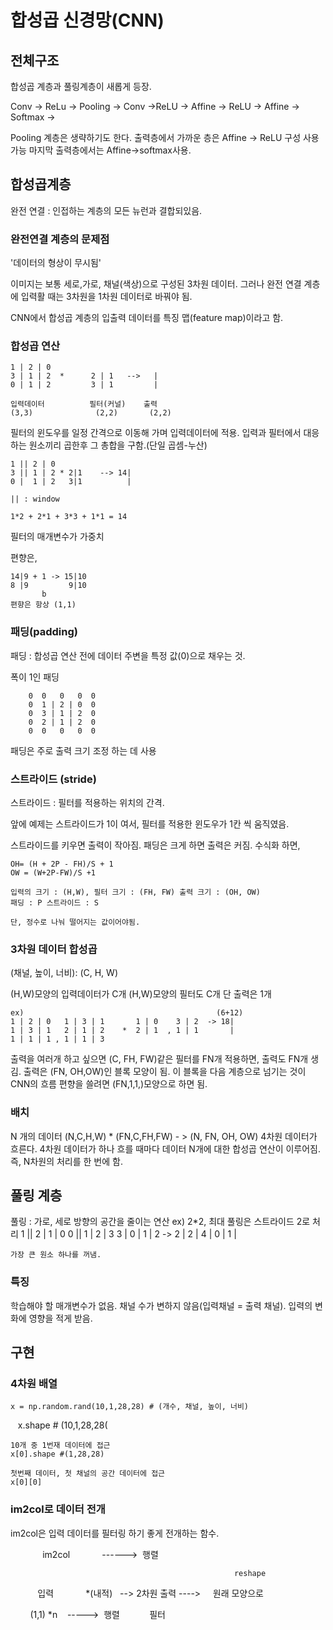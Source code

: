 # 합성곱 신경망(CNN)

## 전체구조

합성곱 계층과 풀링계층이 새롭게 등장.

Conv -> ReLu -> Pooling -> Conv ->ReLU -> Affine -> ReLU -> Affine -> Softmax ->

Pooling 계층은 생략하기도 한다.
출력층에서 가까운 층은 Affine -> ReLU 구성 사용 가능
마지막 출력층에서는 Affine->softmax사용.

## 합성곱계층

완전 연결 : 인접하는 계층의 모든 뉴런과 결합되있음.

### 완전연결 계층의 문제점

'데이터의 형상이 무시됨'

이미지는 보통 세로,가로, 채널(색상)으로 구성된 3차원 데이터.
그러나 완전 연결 계층에 입력활 때는 3차원을 1차원 데이터로 바꿔야 됨.

CNN에서 합성곱 계층의 입출력 데이터를 특징 맵(feature map)이라고 함.

### 합성곱 연산

    1 | 2 | 0
    3 | 1 | 2  *      2 | 1   -->   |
    0 | 1 | 2         3 | 1         |
    
    입력데이터          필터(커널)    출력
    (3,3)              (2,2)       (2,2)

필터의 윈도우를 일정 간격으로 이동해 가며 입력데이터에 적용. 
입력과 필터에서 대응하는 원소끼리 곱한후 그 총합을 구함.(단일 곱셈-누산)

    1 || 2 | 0
    3 || 1 | 2 * 2|1    --> 14|
    0 |  1 | 2   3|1          |
    
    || : window
    
    1*2 + 2*1 + 3*3 + 1*1 = 14


필터의 매개변수가 가중치

편향은,

    14|9 + 1 -> 15|10
    8 |9         9|10
           b
    편향은 항상 (1,1)
    
### 패딩(padding)

패딩 : 합성곱 연산 전에 데이터 주변을 특정 값(0)으로 채우는 것.

폭이 1인 패딩

        0  0   0   0  0
        0  1 | 2 | 0  0 
        0  3 | 1 | 2  0 
        0  2 | 1 | 2  0
        0  0   0   0  0

패딩은 주로 출력 크기 조정 하는 데 사용

### 스트라이드 (stride)

스트라이드 : 필터를 적용하는 위치의 간격.

앞에 예제는 스트라이드가 1이 여서, 필터를 적용한 윈도우가 1칸 씩 움직였음.

스트라이드를 키우면 출력이 작아짐. 패딩은 크게 하면 출력은 커짐.
수식화 하면,

    OH= (H + 2P - FH)/S + 1
    OW = (W+2P-FW)/S +1
    
    입력의 크기 : (H,W), 필터 크기 : (FH, FW) 출력 크기 : (OH, OW)
    패딩 : P 스트라이드 : S
    
    단, 정수로 나눠 떨어지는 값이어야됨.
    
### 3차원 데이터 합성곱

(채널, 높이, 너비): (C, H, W)

(H,W)모양의 입력데이터가 C개
(H,W)모양의 필터도 C개
단 출력은 1개

    ex)                                           (6+12)
    1 | 2 | 0   1 | 3 | 1       1 | 0    3 | 2  -> 18|
    1 | 3 | 1   2 | 1 | 2    *  2 | 1  , 1 | 1       |
    1 | 1 | 1 , 1 | 1 | 3
 
 
출력을 여러개 하고 싶으면
(C, FH, FW)같은 필터를 FN개 적용하면, 출력도 FN개 생김.
출력은 (FN, OH,OW)인 블록 모양이 됨.
이 블록을 다음 계층으로 넘기는 것이 CNN의 흐름
편향을 쓸려면 (FN,1,1,)모양으로 하면 됨.

### 배치

N 개의 데이터
(N,C,H,W) * (FN,C,FH,FW) - > (N, FN, OH, OW)
4차원 데이터가 흐른다.
4차원 데이터가 하나 흐를 때마다
데이터 N개에 대한 합성곱 연산이 이루어짐.
즉, N차원의 처리를 한 번에 함.

## 풀링 계층

풀링 : 가로, 세로 방향의 공간을 줄이는 연산
    ex) 2*2, 최대 풀링은 스트라이드 2로 처리
    1 || 2 | 1 | 0
    0 || 1 | 2 | 3
    3 | 0 | 1 | 2   ->  2 |
    2 | 4 | 0 | 1         |
    
    가장 큰 원소 하나를 꺼냄.
    
 

### 특징

학습해야 할 매개변수가 없음.
채널 수가 변하지 않음(입력채널 = 출력 채널).
입력의 변화에 영향을 적게 받음.


## 구현

### 4차원 배열

    x = np.random.rand(10,1,28,28) # (개수, 채널, 높이, 너비)
    x.shape # (10,1,28,28(
    
    10개 중 1번재 데이터에 접근
    x[0].shape #(1,28,28)
    
    첫번째 데이터, 첫 채널의 공간 데이터에 접근
    x[0][0]
    
### im2col로 데이터 전개

im2col은 입력 데이터를 필터링 하기 좋게 전개하는 함수.
                    
         
                im2col
                ------>  행렬 
             
                                                      reshape
            입력             *(내적)   -->  2차원 출력 ---->     원래 모양으로
            
         (1,1) *n    ----->  행렬
     
        필터
        
